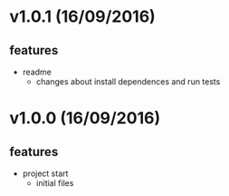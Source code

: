 v1.0.1 (16/09/2016)
===================
## features
- readme
   - changes about install dependences and run tests

v1.0.0 (16/09/2016)
===================
## features
- project start
   - initial files
